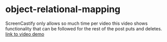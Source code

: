 # object-relational-mapping

ScreenCastify only allows so much time per video this video shows functionality that can be followed for the rest of the post puts and deletes.
[link to video demo](https://drive.google.com/file/d/1i1aGsOFk9McEzbj34nuWbZ2YpG4w1kuW/view)
